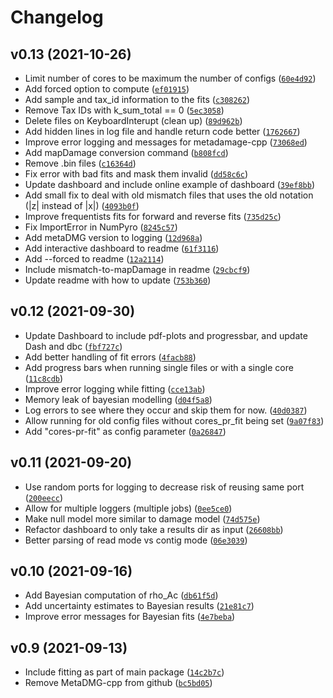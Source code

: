# Changelog

<!--next-version-placeholder-->
## v0.13 (2021-10-26)
* Limit number of cores to be maximum the number of configs ([`60e4d92`](https://github.com/metaDMG/metaDMG/commit/60e4d92305e7a8973b1d65ffb836b745cee6e5c2))
* Add forced option to compute ([`ef01915`](https://github.com/metaDMG/metaDMG/commit/ef01915b1c4aaf647d3891835771b5bb372ae786))
* Add sample and tax_id information to the fits ([`c308262`](https://github.com/metaDMG/metaDMG/commit/c3082623fcfde23eb7ec04194543824add20693f))
* Remove Tax IDs with k_sum_total == 0 ([`5ec3058`](https://github.com/metaDMG/metaDMG/commit/5ec305810b3e76dd57222e06dafb0647ae2ea968))
* Delete files on KeyboardInterupt (clean up) ([`89d962b`](https://github.com/metaDMG/metaDMG/commit/89d962b04fb902678546ebf15a7f922e40de5074))
* Add hidden lines in log file and handle return code better ([`1762667`](https://github.com/metaDMG/metaDMG/commit/17626671f58081150e0cdc8e8b76e50fadd2e9fe))
* Improve error logging and messages for metadamage-cpp ([`73068ed`](https://github.com/metaDMG/metaDMG/commit/73068ed2c667e9770d1f9b2ad25ffd5c11fed568))
* Add mapDamage conversion command ([`b808fcd`](https://github.com/metaDMG/metaDMG/commit/b808fcd465f2ee7811c3b47c9786e51861efa1eb))
* Remove .bin files ([`c16364d`](https://github.com/metaDMG/metaDMG/commit/c16364d1201a443dc58a9fcc624eda1fc9a91630))
* Fix error with bad fits and mask them invalid ([`dd58c6c`](https://github.com/metaDMG/metaDMG/commit/dd58c6c3975bfd233b8573a43ab14a52aec6d97d))
* Update dashboard and include online example of dashboard ([`39ef8bb`](https://github.com/metaDMG/metaDMG/commit/39ef8bb42a8b5b8816ba29761eb0f1f682311a63))
* Add small fix to deal with old mismatch files that uses the old notation (|z| instead of |x|) ([`4093b0f`](https://github.com/metaDMG/metaDMG/commit/4093b0fcfa4c40e77f08da91c726ad474b511d37))
* Improve frequentists fits for forward and reverse fits ([`735d25c`](https://github.com/metaDMG/metaDMG/commit/735d25c742a9e627c4fded2cd86ff861fefe04c6))
* Fix ImportError in NumPyro ([`8245c57`](https://github.com/metaDMG/metaDMG/commit/8245c57a11c87c97117c5178ee958f97d9ea8809))
* Add metaDMG version to logging ([`12d968a`](https://github.com/metaDMG/metaDMG/commit/12d968a20b95ce0c520525f9a1e3b8b803137552))
* Add interactive dashboard to readme ([`61f3116`](https://github.com/metaDMG/metaDMG/commit/61f311668a372cabc960a4deb8bbca74c31a516b))
* Add --forced to readme ([`12a2114`](https://github.com/metaDMG/metaDMG/commit/12a211485d78727024017ed080973748c82ce8b0))
* Include mismatch-to-mapDamage in readme ([`29cbcf9`](https://github.com/metaDMG/metaDMG/commit/29cbcf9046aa0735af0e405d65f9335637e58bc5))
* Update readme with how to update ([`753b360`](https://github.com/metaDMG/metaDMG/commit/753b360ce4332d9ddd086d5529dd7e15d2f3c93e))



## v0.12 (2021-09-30)
* Update Dashboard to include pdf-plots and progressbar, and update Dash and dbc ([`fbf727c`](https://github.com/metaDMG/metaDMG/commit/fbf727c86c930d1675a31e9de61969323c2d8ec4))
* Add better handling of fit errors ([`4facb88`](https://github.com/metaDMG/metaDMG/commit/4facb88f1c25974adf73c3a20a546dfe859af3d9))
* Add progress bars when running single files or with a single core ([`11c8cdb`](https://github.com/metaDMG/metaDMG/commit/11c8cdbb8f9b74462cf031107beed043d0bdca37))
* Improve error logging while fitting ([`cce13ab`](https://github.com/metaDMG/metaDMG/commit/cce13ab4c4debce61a333c7fa686d452a0a29465))
* Memory leak of bayesian modelling ([`d04f5a8`](https://github.com/metaDMG/metaDMG/commit/d04f5a8e9e3ed8db30910e33f5d74f65944ca926))
* Log errors to see where they occur and skip them for now. ([`40d0387`](https://github.com/metaDMG/metaDMG/commit/40d038772882c08369504f408e32837d20c64c31))
* Allow running for old config files without cores_pr_fit being set ([`9a07f83`](https://github.com/metaDMG/metaDMG/commit/9a07f838a545348b8b29ec64250a7f3f1a793bf8))
* Add "cores-pr-fit" as config parameter ([`0a26847`](https://github.com/metaDMG/metaDMG/commit/0a26847c9e333697f5bece26d3239824018719e1))


## v0.11 (2021-09-20)
* Use random ports for logging to decrease risk of reusing same port ([`200eecc`](https://github.com/metaDMG/metaDMG/commit/200eecca3f7c45cbaab1246fe7694734494fffd4))
* Allow for multiple loggers (multiple jobs) ([`0ee5ce0`](https://github.com/metaDMG/metaDMG/commit/0ee5ce05ef9ca3b496759e7433bb223037b6cb18))
* Make null model more similar to damage model ([`74d575e`](https://github.com/metaDMG/metaDMG/commit/74d575e23c2faf54c62dc06e2de9d515d67fbd60))
* Refactor dashboard to only take a results dir as input ([`26608bb`](https://github.com/metaDMG/metaDMG/commit/26608bb6b532e6af9ff96b5b4697cb88a1b52732))
* Better parsing of read mode vs contig mode ([`06e3039`](https://github.com/metaDMG/metaDMG/commit/06e3039423a6138a8bed54cd812734489485b63e))

## v0.10 (2021-09-16)
* Add Bayesian computation of rho_Ac ([`db61f5d`](https://github.com/metaDMG/metaDMG/commit/db61f5d0d9bc49a5d537457178445a0bc7a100cb))
* Add uncertainty estimates to Bayesian results ([`21e81c7`](https://github.com/metaDMG/metaDMG/commit/21e81c7198c464937597ee1fa89bc471bae12685))
* Improve error messages for Bayesian fits ([`4e7beba`](https://github.com/metaDMG/metaDMG/commit/4e7beba224e05eaa2faef04f47aac1aa9d754932))

## v0.9 (2021-09-13)
* Include fitting as part of main package ([`14c2b7c`](https://github.com/metaDMG/metaDMG/commit/14c2b7c850f3b0c6a4d0c8423d20741521349378))
* Remove MetaDMG-cpp from github ([`bc5bd05`](https://github.com/metaDMG/metaDMG/commit/bc5bd0519c27be5faadee2c05141928e9b9bcbc4))
